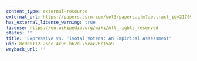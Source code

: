 ```yaml
---
content_type: external-resource
external_url: https://papers.ssrn.com/sol3/papers.cfm?abstract_id=2170997
has_external_license_warning: true
license: https://en.wikipedia.org/wiki/All_rights_reserved
status: ''
title: 'Expressive vs. Pivotal Voters: An Empirical Assessment'
uid: 8e9a0112-26ee-4c98-b62d-75eac76c15a9
wayback_url: ''
---
```

